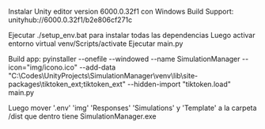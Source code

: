 Instalar Unity editor version 6000.0.32f1 con Windows Build Support: unityhub://6000.0.32f1/b2e806cf271c

Ejecutar ./setup_env.bat para instalar todas las dependencias
Luego activar entorno virtual venv/Scripts/activate
Ejecutar main.py


Build app:
pyinstaller --onefile --windowed --name SimulationManager --icon="img/icono.ico" --add-data "C:\Codes\UnityProjects\SimulationManager\venv\lib\site-packages\tiktoken_ext;tiktoken_ext" --hidden-import "tiktoken.load" main.py

Luego mover '.env' 'img' 'Responses' 'Simulations' y 'Template' a la carpeta /dist que dentro tiene SimulationManager.exe